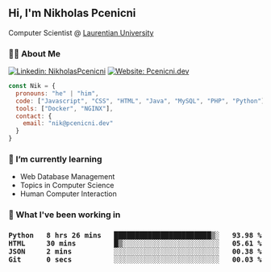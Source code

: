 <h2>Hi, I'm Nikholas Pcenicni</h2>
<p>
  Computer Scientist @ <a href="https://laurentian.ca/">Laurentian University</a><br>
</p>

<h3>🧑🏻 About Me</h3>

[![Linkedin: NikholasPcenicni](https://img.shields.io/badge/-NikholasPcenicni-blue?style=flat-square&logo=Linkedin&logoColor=white&link=https://www.linkedin.com/in/nikholaspcenicni/)](https://www.linkedin.com/in/nikholaspcenicni/)
[![Website: Pcenicni.dev](https://img.shields.io/badge/Pcenicni.dev-000000?style=flat-square&logo=About.me&logoColor=white&link=https://www.pcenicni.dev/)](https://www.pcenicni.dev/)


```javascript
const Nik = {
  pronouns: "he" | "him",
  code: ["Javascript", "CSS", "HTML", "Java", "MySQL", "PHP", "Python"],
  tools: ["Docker", "NGINX"],
  contact: {
    email: "nik@pcenicni.dev"
  } 
}
```

<h3>🌱 I’m currently learning</h3>
<ul>
  <li>Web Database Management</li>
  <li>Topics in Computer Science</li>
  <li>Human Computer Interaction</li>
 </ul>

<h3>🔨 What I've been working in<h3>

<!--START_SECTION:waka-->

```text
Python   8 hrs 26 mins   ███████████████████████▒░   93.98 %
HTML     30 mins         █▒░░░░░░░░░░░░░░░░░░░░░░░   05.61 %
JSON     2 mins          ░░░░░░░░░░░░░░░░░░░░░░░░░   00.38 %
Git      0 secs          ░░░░░░░░░░░░░░░░░░░░░░░░░   00.03 %
```

<!--END_SECTION:waka-->
  
  
  <!--
**nikpcenicni/nikpcenicni** is a ✨ _special_ ✨ repository because its `README.md` (this file) appears on your GitHub profile.

Here are some ideas to get you started:

- 🔭 I’m currently working on ...
- 👯 I’m looking to collaborate on ...
- 🤔 I’m looking for help with ...
- 💬 Ask me about ...
- 📫 How to reach me: ...
- ⚡ Fun fact: ...
-->
